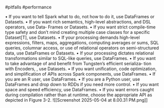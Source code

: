 #pitfalls #performance 

• If you want to tell Spark what to do, not how to do it, use DataFrames or Datasets.
• If you want rich semantics, high-level abstractions, and DSL operators, use Data‐
Frames or Datasets.
• If you want strict compile-time type safety and don’t mind creating multiple case
classes for a specific Dataset[T], use Datasets.
• If your processing demands high-level expressions, filters, maps, aggregations,
computing averages or sums, SQL queries, columnar access, or use of relational
operators on semi-structured data, use DataFrames or Datasets.
• If your processing dictates relational transformations similar to SQL-like queries,
use DataFrames.
• If you want to take advantage of and benefit from Tungsten’s efficient serializa‐
tion with Encoders, , use Datasets.
• If you want unification, code optimization, and simplification of APIs across
Spark components, use DataFrames.
• If you are an R user, use DataFrames.
• If you are a Python user, use DataFrames and drop down to RDDs if you need
more control.
• If you want space and speed efficiency, use DataFrames.
• If you want errors caught during compilation rather than at runtime, choose the
appropriate API as depicted in Figure 3-2.
![[Screenshot 2025-05-04 at 8.00.31 PM.png]]

